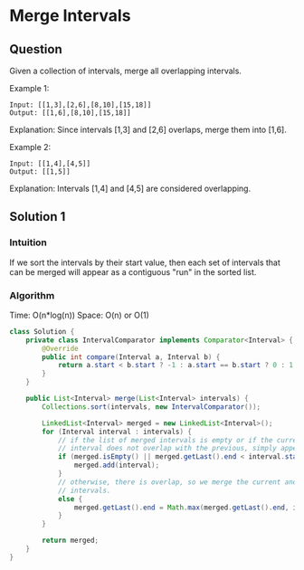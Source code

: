 # Merge Intervals

## Question
Given a collection of intervals, merge all overlapping intervals.

Example 1:

```
Input: [[1,3],[2,6],[8,10],[15,18]]
Output: [[1,6],[8,10],[15,18]]
```
Explanation: Since intervals [1,3] and [2,6] overlaps, merge them into [1,6].

Example 2:
```
Input: [[1,4],[4,5]]
Output: [[1,5]]
```
Explanation: Intervals [1,4] and [4,5] are considered overlapping.

## Solution 1

### Intuition
If we sort the intervals by their start value, then each set of intervals that can be merged will appear as a contiguous "run" in the sorted list.

### Algorithm
Time: O(n*log(n))
Space: O(n) or O(1)

```java
class Solution {
    private class IntervalComparator implements Comparator<Interval> {
        @Override
        public int compare(Interval a, Interval b) {
            return a.start < b.start ? -1 : a.start == b.start ? 0 : 1;
        }
    }

    public List<Interval> merge(List<Interval> intervals) {
        Collections.sort(intervals, new IntervalComparator());

        LinkedList<Interval> merged = new LinkedList<Interval>();
        for (Interval interval : intervals) {
            // if the list of merged intervals is empty or if the current
            // interval does not overlap with the previous, simply append it.
            if (merged.isEmpty() || merged.getLast().end < interval.start) {
                merged.add(interval);
            }
            // otherwise, there is overlap, so we merge the current and previous
            // intervals.
            else {
                merged.getLast().end = Math.max(merged.getLast().end, interval.end);
            }
        }

        return merged;
    }
}
```
